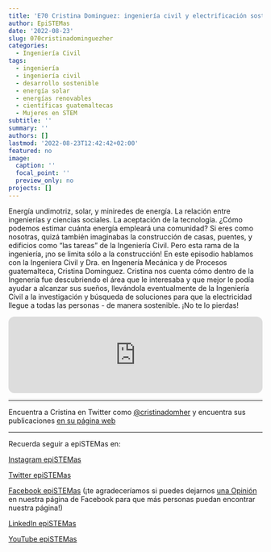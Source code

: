 ```yaml
---
title: 'E70 Cristina Dominguez: ingeniería civil y electrificación sostenible'
author: EpiSTEMas
date: '2022-08-23'
slug: 070cristinadominguezher
categories:
  - Ingeniería Civil
tags:
  - ingeniería
  - ingeniería civil
  - desarrollo sostenible
  - energía solar
  - energías renovables
  - científicas guatemaltecas
  - Mujeres en STEM
subtitle: ''
summary: ''
authors: []
lastmod: '2022-08-23T12:42:42+02:00'
featured: no
image:
  caption: ''
  focal_point: ''
  preview_only: no
projects: []
---
```



Energía undimotriz, solar, y miniredes de energía. La relación entre ingenierías y ciencias sociales. La aceptación de la tecnología. ¿Cómo podemos estimar cuánta energía empleará una comunidad? Si eres como nosotras, quizá también imaginabas la construcción de casas, puentes, y edificios como “las tareas” de la Ingeniería Civil. Pero esta rama de la ingeniería, ¡no se limita sólo a la construcción! En este episodio hablamos con la Ingeniera Civil y Dra. en Ingenería Mecánica y de Procesos guatemalteca, Cristina Dominguez. Cristina nos cuenta cómo dentro de la Ingenería fue descubriendo el área que le interesaba y que mejor le podía ayudar a alcanzar sus sueños, llevándola eventualmente de la Ingeniería Civil a la investigación y búsqueda de soluciones para que la electricidad llegue a todas las personas - de manera sostenible. ¡No te lo pierdas!

<iframe style="border-radius:12px" src="https://open.spotify.com/embed/episode/6bXefnyZG30eSbUlXc6zAK?utm_source=generator&theme=0" width="100%" height="152" frameBorder="0" allowfullscreen="" allow="autoplay; clipboard-write; encrypted-media; fullscreen; picture-in-picture" loading="lazy"></iframe>

- - - - -  



Encuentra a Cristina en Twitter como [@cristinadomher](https://twitter.com/cristinadomher) y encuentra sus publicaciones [en su página web](https://www.cristinadominguezher.com/)  



- - - - -

Recuerda seguir a epiSTEMas en:

[Instagram epiSTEMas](https://www.instagram.com/epistemas/)  

[Twitter epiSTEMas](https://twitter.com/epiSTEMas_Pod)

[Facebook epiSTEMas](https://www.facebook.com/epiSTEMasPod) (¡te agradeceríamos si puedes dejarnos [una Opinión](https://www.facebook.com/epiSTEMasPod/reviews/) en nuestra página de Facebook para que más personas puedan encontrar nuestra página!)

[LinkedIn epiSTEMas](https://www.linkedin.com/company/epistemas-podcast/)

[YouTube epiSTEMas](https://www.youtube.com/@epistemaspodcast)